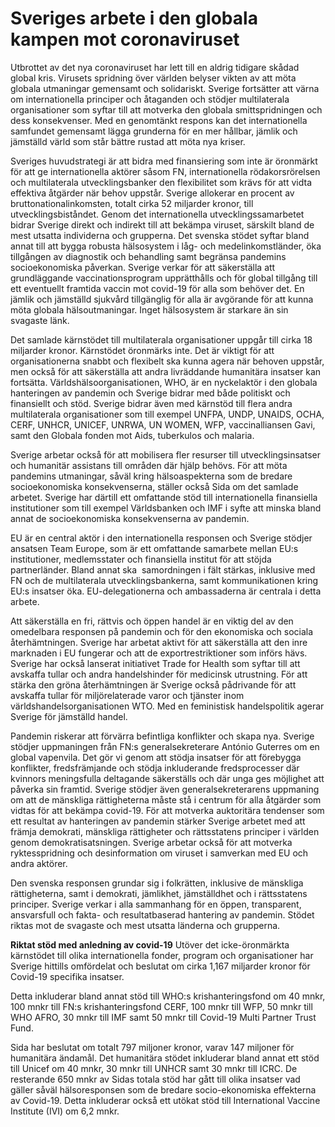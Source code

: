 # Sveriges arbete i den globala kampen mot coronaviruset

Utbrottet av det nya coronaviruset har lett till en aldrig tidigare skådad global kris. Virusets spridning över världen belyser vikten av att möta globala utmaningar gemensamt och solidariskt. Sverige fortsätter att värna om internationella principer och åtaganden och stödjer multilaterala organisationer som syftar till att motverka den globala smittspridningen och dess konsekvenser. Med en genomtänkt respons kan det internationella samfundet gemensamt lägga grunderna för en mer hållbar, jämlik och jämställd värld som står bättre rustad att möta nya kriser.


Sveriges huvudstrategi är att bidra med finansiering som inte är öronmärkt för att ge internationella aktörer såsom FN, internationella rödakorsrörelsen och multilaterala utvecklingsbanker den flexibilitet som krävs för att vidta effektiva åtgärder när behov uppstår. Sverige allokerar en procent av bruttonationalinkomsten, totalt cirka 52 miljarder kronor, till utvecklingsbiståndet. Genom det internationella utvecklingssamarbetet bidrar Sverige direkt och indirekt till att bekämpa viruset, särskilt bland de mest utsatta individerna och grupperna. Det svenska stödet syftar bland annat till att bygga robusta hälsosystem i låg\- och medelinkomstländer, öka tillgången av diagnostik och behandling samt begränsa pandemins socioekonomiska påverkan. Sverige verkar för att säkerställa att grundläggande vaccinationsprogram upprätthålls och för global tillgång till ett eventuellt framtida vaccin mot covid\-19 för alla som behöver det. En jämlik och jämställd sjukvård tillgänglig för alla är avgörande för att kunna möta globala hälsoutmaningar. Inget hälsosystem är starkare än sin svagaste länk.

Det samlade kärnstödet till multilaterala organisationer uppgår till cirka 18 miljarder kronor. Kärnstödet öronmärks inte. Det är viktigt för att organisationerna snabbt och flexibelt ska kunna agera när behoven uppstår, men också för att säkerställa att andra livräddande humanitära insatser kan fortsätta. Världshälsoorganisationen, WHO, är en nyckelaktör i den globala hanteringen av pandemin och Sverige bidrar med både politiskt och finansiellt och stöd. Sverige bidrar även med kärnstöd till flera andra multilaterala organisationer som till exempel UNFPA, UNDP, UNAIDS, OCHA, CERF, UNHCR, UNICEF, UNRWA, UN WOMEN, WFP, vaccinalliansen Gavi, samt den Globala fonden mot Aids, tuberkulos och malaria.

Sverige arbetar också för att mobilisera fler resurser till utvecklingsinsatser och humanitär assistans till områden där hjälp behövs. För att möta pandemins utmaningar, såväl kring hälsoaspekterna som de bredare socioekonomiska konsekvenserna, ställer också Sida om det samlade arbetet. Sverige har därtill ett omfattande stöd till internationella finansiella institutioner som till exempel Världsbanken och IMF i syfte att minska bland annat de socioekonomiska konsekvenserna av pandemin.

EU är en central aktör i den internationella responsen och Sverige stödjer ansatsen Team Europe, som är ett omfattande samarbete mellan EU:s institutioner, medlemsstater och finansiella institut för att stöjda partnerländer. Bland annat ska  samordningen i fält stärkas, inklusive med FN och de multilaterala utvecklingsbankerna, samt kommunikationen kring EU:s insatser öka. EU\-delegationerna och ambassaderna är centrala i detta arbete.

Att säkerställa en fri, rättvis och öppen handel är en viktig del av den omedelbara responsen på pandemin och för den ekonomiska och sociala återhämtningen. Sverige har arbetat aktivt för att säkerställa att den inre marknaden i EU fungerar och att de exportrestriktioner som införs hävs. Sverige har också lanserat initiativet Trade for Health som syftar till att avskaffa tullar och andra handelshinder för medicinsk utrustning. För att stärka den gröna återhämtningen är Sverige också pådrivande för att avskaffa tullar för miljörelaterade varor och tjänster inom världshandelsorganisationen WTO. Med en feministisk handelspolitik agerar Sverige för jämställd handel.

Pandemin riskerar att förvärra befintliga konflikter och skapa nya. Sverige stödjer uppmaningen från FN:s generalsekreterare António Guterres om en global vapenvila. Det gör vi genom att stödja insatser för att förebygga konflikter, fredsfrämjande och stödja inkluderande fredsprocesser där kvinnors meningsfulla deltagande säkerställs och där unga ges möjlighet att påverka sin framtid. Sverige stödjer även generalsekreterarens uppmaning om att de mänskliga rättigheterna måste stå i centrum för alla åtgärder som vidtas för att bekämpa covid\-19\. För att motverka auktoritära tendenser som ett resultat av hanteringen av pandemin stärker Sverige arbetet med att främja demokrati, mänskliga rättigheter och rättsstatens principer i världen genom demokratisatsningen. Sverige arbetar också för att motverka ryktesspridning och desinformation om viruset i samverkan med EU och andra aktörer.

Den svenska responsen grundar sig i folkrätten, inklusive de mänskliga rättigheterna, samt i demokrati, jämlikhet, jämställdhet och i rättsstatens principer. Sverige verkar i alla sammanhang för en öppen, transparent, ansvarsfull och fakta\- och resultatbaserad hantering av pandemin. Stödet riktas mot de svagaste och mest utsatta länderna och grupperna.

**Riktat stöd med anledning av covid\-19**
Utöver det icke\-öronmärkta kärnstödet till olika internationella fonder, program och organisationer har Sverige hittills omfördelat och beslutat om cirka 1,167 miljarder kronor för Covid\-19 specifika insatser.

Detta inkluderar bland annat stöd till WHO:s krishanteringsfond om 40 mnkr, 100 mnkr till FN:s krishanteringsfond CERF, 100 mnkr till WFP, 50 mnkr till WHO AFRO, 30 mnkr till IMF samt 50 mnkr till Covid\-19 Multi Partner Trust Fund.

Sida har beslutat om totalt 797 miljoner kronor, varav 147 miljoner för humanitära ändamål. Det humanitära stödet inkluderar bland annat ett stöd till Unicef om 40 mnkr, 30 mnkr till UNHCR samt 30 mnkr till ICRC. De resterande 650 mnkr av Sidas totala stöd har gått till olika insatser vad gäller såväl hälsoresponsen som de bredare socio\-ekonomiska effekterna av Covid\-19\. Detta inkluderar också ett utökat stöd till International Vaccine Institute (IVI) om 6,2 mnkr.
